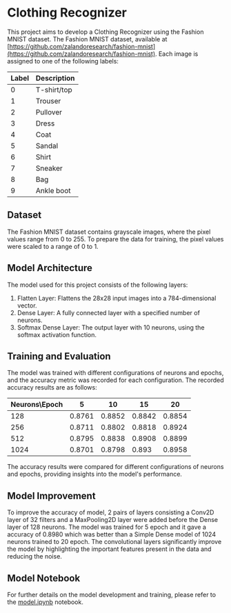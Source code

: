 # Clothing Recognizer

This project aims to develop a Clothing Recognizer using the Fashion MNIST dataset. The Fashion MNIST dataset, available at [https://github.com/zalandoresearch/fashion-mnist](https://github.com/zalandoresearch/fashion-mnist). Each image is assigned to one of the following labels:

Label   | Description
--------|------------
0       | T-shirt/top
1       | Trouser
2       | Pullover
3       | Dress
4       | Coat
5       | Sandal
6       | Shirt
7       | Sneaker
8       | Bag
9       | Ankle boot

## Dataset

The Fashion MNIST dataset contains grayscale images, where the pixel values range from 0 to 255. To prepare the data for training, the pixel values were scaled to a range of 0 to 1.

## Model Architecture

The model used for this project consists of the following layers:

1. Flatten Layer: Flattens the 28x28 input images into a 784-dimensional vector.
2. Dense Layer: A fully connected layer with a specified number of neurons.
3. Softmax Dense Layer: The output layer with 10 neurons, using the softmax activation function.

## Training and Evaluation

The model was trained with different configurations of neurons and epochs, and the accuracy metric was recorded for each configuration. The recorded accuracy results are as follows:

|Neurons\Epoch| 5      | 10     | 15     | 20     |
|---------|--------|--------|--------|--------|
| 128     | 0.8761 | 0.8852 | 0.8842 | 0.8854 |
| 256     | 0.8711 | 0.8802 | 0.8818 | 0.8924 |
| 512     | 0.8795 | 0.8838 | 0.8908 | 0.8899 |
| 1024    | 0.8701 | 0.8798 | 0.893  | 0.8958 |

The accuracy results were compared for different configurations of neurons and epochs, providing insights into the model's performance.

## Model Improvement  

To improve the accuracy of model, 2 pairs of layers consisting a Conv2D layer of 32 filters and a MaxPooling2D layer were added before the Dense layer of 128 neurons. The model was trained for 5 epoch and it gave a accuracy of 0.8980 which was better  than a Simple Dense model of 1024 neurons trained to 20 epoch. The convolutional layers significantly improve the model by highlighting the important features present in the data and reducing the noise.

## Model Notebook

For further details on the model development and training, please refer to the [model.ipynb](model.ipynb) notebook.

